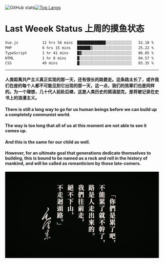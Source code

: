 ![GitHub stats](https://github-readme-stats.vercel.app/api?username=Mundanity-fc&hide=stars&count_private=true&show_icons=true&theme=prussian)[![Top Langs](https://github-readme-stats.vercel.app/api/top-langs/?username=Mundanity-fc&hide=javascript,html,css,blade&layout=compact&theme=prussian)](https://github.com/anuraghazra/github-readme-stats)

# Last Weeek Status 上周的摸鱼状态
<!--START_SECTION:waka-->

```txt
Vue.js           12 hrs 56 mins  █████████████░░░░░░░░░░░░   52.18 %
PHP              6 hrs 15 mins   ██████▒░░░░░░░░░░░░░░░░░░   25.22 %
TypeScript       1 hr 41 mins    █▓░░░░░░░░░░░░░░░░░░░░░░░   06.85 %
HTML             1 hr 8 mins     █░░░░░░░░░░░░░░░░░░░░░░░░   04.57 %
CSS              49 mins         █░░░░░░░░░░░░░░░░░░░░░░░░   03.35 %
```

<!--END_SECTION:waka-->

---

#### 人类距离共产主义真正实现的那一天，还有很长的路要走。这条路太长了，或许我们在座的每个人都不可能见到它出现的那一天，这一点，我们的孩辈们也是同样的。为一个理想，几十代人前赴后继，这是人类历史的摇滚朋克，是将被记录在史书上的浪漫主义。

#### There is still a long way to go for us human beings before we can build up a completely communist world.
#### The way is too long that all of us at this moment are not able to see it comes up.
#### And this is the same for our child as well.
#### However, for an ultimate goal that generations dedicate themselves to building, this is bound to be named as a rock and roll in the history of mankind, and will be called as romanticism by those late-comers.

![HeSays](./HeSays.webp)
